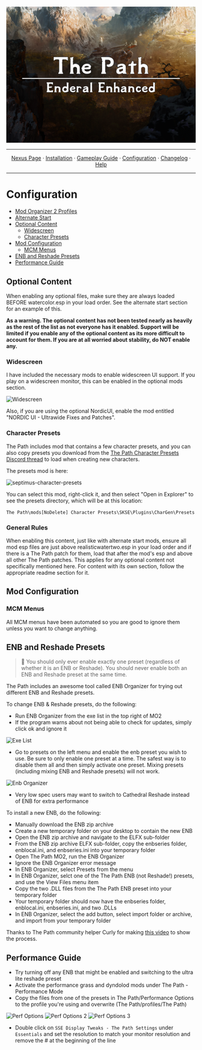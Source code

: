 <a href="#"><img src="images/banner.webp" target="_blank"></a>

---

<p align="center">
  <a href="https://www.nexusmods.com/enderalspecialedition/mods/389">Nexus Page</a> ·
  <a href="README.md">Installation</a> ·
  <a href="GAMEPLAY.md">Gameplay Guide</a> ·
  <a href="CONFIGURATION.md">Configuration</a> ·
  <a href="CHANGELOG.md">Changelog</a> ·
  <a href="HELP.md">Help</a>
</p>

---

# Configuration

- [Mod Organizer 2 Profiles](#mod-organizer-2-profiles)
- [Alternate Start](#alternate-start)
- [Optional Content](#optional-content)
  - [Widescreen](#widescreen)
  - [Character Presets](#character-presets)
- [Mod Configuration](#mod-configuration)
  - [MCM Menus](#mcm-menus)
- [ENB and Reshade Presets](#ENB-and-Reshade-Presets)
- [Performance Guide](#performance-guide)

## Optional Content
When enabling any optional files, make sure they are always loaded BEFORE watercolor.esp in your load order. See the alternate start section for an example of this.

**As a warning. The optional content has not been tested nearly as heavily as the rest of the list as not everyone has it enabled. Support will be limited if you enable any of the optional content as its more difficult to account for them. If you are at all worried about stability, do NOT enable any.**

### Widescreen

I have included the necessary mods to enable widescreen UI support. If you play on a widescreen monitor, this can be enabled in the optional mods section.

![Widescreen](https://raw.githubusercontent.com/Guitarninja2/septimus/main/images/widescreen.png)

Also, if you are using the optional NordicUI, enable the mod entitled "NORDIC UI - Ultrawide Fixes and Patches".

### Character Presets

The Path includes mod that contains a few character presets, and you can also copy presets you download from the [The Path Character Presets Discord thread](https://discord.com/channels/773659452392865792/952965520083275796) to load when creating new characters. 

The presets mod is here:

![septimus-character-presets](https://user-images.githubusercontent.com/508163/159598073-ee99e599-2f5a-4ce3-93d3-169233858689.png)

You can select this mod, right-click it, and then select "Open in Explorer" to see the presets directory, which will be at this location:

```
The Path\mods[NoDelete] Character Presets\SKSE\Plugins\CharGen\Presets
```

### General Rules
When enabling this content, just like with alternate start mods, ensure all mod esp files are just above realisticwatertwo.esp in your load order and if there is a The Path patch for them, load that after the mod's esp and above all other The Path patches. This applies for any optional content not specifically mentioned here. For content with its own section, follow the appropriate readme section for it.

## Mod Configuration

### MCM Menus

All MCM menus have been automated so you are good to ignore them unless you want to change anything.

## ENB and Reshade Presets

> :ledger: You should only ever enable exactly one preset (regardless of whether it is an ENB or Reshade). You should never enable both an ENB and Reshade preset at the same time.

The Path includes an awesome tool called ENB Organizer for trying out different ENB and Reshade presets.

To change ENB & Reshade presets, do the following:

- Run ENB Organizer from the exe list in the top right of MO2
- If the program warns about not being able to check for updates, simply click ok and ignore it

![Exe List](https://raw.githubusercontent.com/Guitarninja2/septimus/main/images/exe_menu.png)

- Go to presets on the left menu and enable the enb preset you wish to use. Be sure to only enable one preset at a time. The safest way is to disable them all and then simply activate one preset. Mixing presets (including mixing ENB and Reshade presets) will not work.

![Enb Organizer](https://raw.githubusercontent.com/Guitarninja2/septimus/main/images/enb_enable.png)

- Very low spec users may want to switch to Cathedral Reshade instead of ENB for extra performance

To install a new ENB, do the following:

- Manually download the ENB zip archive
- Create a new temporary folder on your desktop to contain the new ENB
- Open the ENB zip archive and navigate to the ELFX sub-folder
- From the ENB zip archive ELFX sub-folder, copy the enbseries folder, enblocal.ini, and enbseries.ini into your temporary folder
- Open The Path MO2, run the ENB Organizer
- Ignore the ENB Organizer error message
- In ENB Organizer, select Presets from the menu
- In ENB Organizer, selct one of the The Path ENB (not Reshade!) presets, and use the View Files menu item
- Copy the two .DLL files from the The Path ENB preset into your temporary folder
- Your temporary folder should now have the enbseries folder, enblocal.ini, enbseries.ini, and two .DLLs
- In ENB Organizer, select the add button, select import folder or archive, and import from your temporary folder

Thanks to The Path community helper Curly for making [this video](https://www.youtube.com/watch?v=4MA5ZLcRYds) to show the process.

## Performance Guide

- Try turning off any ENB that might be enabled and switching to the ultra lite reshade preset
- Activate the performance grass and dyndolod mods under The Path - Performance Mode
- Copy the files from one of the presets in The Path/Performance Options to the profile you're using and overwrite (The Path/profiles/The Path)

![Perf Options](https://raw.githubusercontent.com/Guitarninja2/septimus/main/images/perf_options.png)
![Perf Options 2](https://raw.githubusercontent.com/Guitarninja2/septimus/main/images/perf_options2.png)
![Perf Options 3](https://raw.githubusercontent.com/Guitarninja2/septimus/main/images/perf_options3.png)
- Double click on `SSE Display Tweaks - The Path Settings` under `Essentials` and set the resolution to match your monitor resolution and remove the # at the beginning of the line

